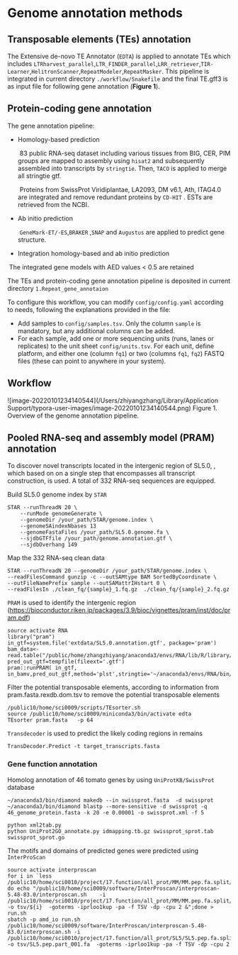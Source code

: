 # Genome annotation methods

## Transposable elements (TEs) annotation

The Extensive de-novo TE Annotator (`EDTA`) is applied to annotate TEs which includes `LTRharvest_parallel`,`LTR_FINDER_parallel`,`LRR_retriever`,`TIR-Learner`,`HelitronScanner`,`RepeatModeler`,`RepeatMasker`. This pipeline is integrated  in current directory `./workflow/Snakefile` and the final TE.gff3 is as input file for following gene annotation (**Figure 1**).

## Protein-coding gene annotation

The gene annotation pipeline:

- Homology-based prediction

  ​	83 public RNA-seq dataset including various tissues from BIG, CER, PIM groups are mapped to assembly using `hisat2` and subsequently assembled into transcripts by `stringtie`. Then, `TACO` is applied to merge all stringtie gtf.

  ​	Proteins from SwissProt Viridiplantae, LA2093, DM v6.1, Ath, ITAG4.0 are integrated and remove redundant proteins by `CD-HIT` . ESTs are retrieved from the NCBI.

- Ab initio prediction

  ​	`GeneMark-ET/-ES`,`BRAKER` ,`SNAP` and `Augustus` are applied to predict gene structure.

- Integration homology-based and ab initio prediction

​			The integrated gene models with AED values < 0.5 are retained



The TEs and protein-coding gene annotation pipeline is deposited in current directory `1.Repeat_gene_annotaion`

To configure this workflow, you can modify ``config/config.yaml`` according to needs, following the explanations provided in the file:

* Add samples to `config/samples.tsv`. Only the column `sample` is mandatory, but any additional columns can be added.
* For each sample, add one or more sequencing units (runs, lanes or replicates) to the unit sheet `config/units.tsv`. For each unit, define platform, and either one (column `fq1`) or two (columns `fq1`, `fq2`) FASTQ files (these can point to anywhere in your system).

## Workflow

![image-20220101234140544](/Users/zhiyangzhang/Library/Application Support/typora-user-images/image-20220101234140544.png)
Figure 1. Overview of the genome annotation pipeline. 



## Pooled RNA-seq and assembly model (PRAM) annotation
To discover novel transcripts located in the intergenic region of SL5.0, , which based on on a single step that encompasses all transcript construction, is used. A total of 332 RNA-seq sequences are equipped.

Build SL5.0 genome index by  `STAR`

```shell
STAR --runThreadN 20 \
    --runMode genomeGenerate \
    --genomeDir /your_path/STAR/genome.index \
    --genomeSAindexNbases 13
    --genomeFastaFiles /your_path/SL5.0.genome.fa \
    --sjdbGTFfile /your_path/genome.annotation.gtf \
    --sjdbOverhang 149
```

Map the 332 RNA-seq clean data

```shell
STAR --runThreadN 20 --genomeDir /your_path/STAR/genome.index \
--readFilesCommand gunzip -c --outSAMtype BAM SortedByCoordinate \
--outFileNamePrefix sample --outSAMattrIHstart 0 \
--readFilesIn ./clean_fq/{sample}_1.fq.gz  ./clean_fq/{sample}_2.fq.gz
```

`PRAM` is used to identify the intergenic region (https://bioconductor.riken.jp/packages/3.9/bioc/vignettes/pram/inst/doc/pram.pdf)

```shell
source activate RNA
library("pram")
in_gtf=system.file('extdata/SL5.0.annotation.gtf', package='pram')
bam_data<-read.table("/public/home/zhangzhiyang/anaconda3/envs/RNA/lib/R/library/pram/extdata/399_bam/bam_list",header=F)
pred_out_gtf=tempfile(fileext='.gtf')
pram::runPRAM( in_gtf, in_bamv,pred_out_gtf,method='plst',stringtie='~/anaconda3/envs/RNA/bin/stringtie')
```

Filter the potential transposable elements, according to information from pram.fasta.rexdb.dom.tsv to remove the potential transposable elements

```shell
/public10/home/sci0009/scripts/TEsorter.sh
source /public10/home/sci0009/miniconda3/bin/activate edta
TEsorter pram.fasta   -p 64
```

`Transdecoder` is used to predict the likely coding regions in remains

```shell
TransDecoder.Predict -t target_transcripts.fasta
```



### Gene function annotation

Homolog annotation of 46 tomato genes by using `UniProtKB/SwissProt` database

```shell
~/anaconda3/bin/diamond makedb --in swissprot.fasta  -d swissprot
~/anaconda3/bin/diamond blastp --more-sensitive -d swissprot -q 46_genome_protein.fasta -k 20 -e 0.00001 -o swissprot.xml -f 5

python xml2tab.py
python UniProt2GO_annotate.py idmapping.tb.gz swissprot_sprot.tab swissprot_sprot.go
```

The motifs and domains of predicted genes were predicted using `InterProScan`

```shell
source activate interproscan
for i in `less  /public10/home/sci0010/project/17.function/all_prot/MM/MM.pep.fa.split/id`; do echo "/public10/home/sci0009/software/InterProscan/interproscan-5.48-83.0/interproscan.sh    -i /public10/home/sci0010/project/17.function/all_prot/MM/MM.pep.fa.split/${i} -o tsv/${i}  -goterms -iprloo1kup -pa -f TSV -dp -cpu 2 &";done > run.sh
sbatch -p amd_io run.sh
/public10/home/sci0009/software/InterProscan/interproscan-5.48-83.0/interproscan.sh -i  /public10/home/sci0010/project/17.function/all_prot/SL5/SL5.pep.fa.split/SL5.pep.part_001.fa -o tsv/SL5.pep.part_001.fa  -goterms -iprloo1kup -pa -f TSV -dp -cpu 2
```



